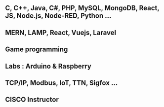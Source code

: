 
## C, C++, Java, C#, PHP, MySQL, MongoDB, React, JS, Node.js, Node-RED, Python ...
## MERN, LAMP, React, Vuejs, Laravel
## Game programming
## Labs : Arduino & Raspberry
## TCP/IP, Modbus, IoT, TTN, Sigfox ... 
## CISCO Instructor 






